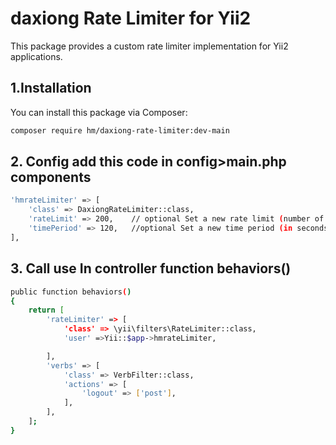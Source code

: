 # daxiong Rate Limiter for Yii2

This package provides a custom rate limiter implementation for Yii2 applications.

## 1.Installation

You can install this package via Composer:

```bash
composer require hm/daxiong-rate-limiter:dev-main
```

## 2. Config add this code in config>main.php  components

```bash
'hmrateLimiter' => [
	'class' => DaxiongRateLimiter::class,
	'rateLimit' => 200,    // optional Set a new rate limit (number of requests)
	'timePeriod' => 120,   //optional Set a new time period (in seconds)
],
```

## 3. Call use In controller function behaviors()

```bash
public function behaviors()
{
	return [
		'rateLimiter' => [
			'class' => \yii\filters\RateLimiter::class,
			'user' =>Yii::$app->hmrateLimiter,

		],
		'verbs' => [
			'class' => VerbFilter::class,
			'actions' => [
				'logout' => ['post'],
			],
		],
	];
} 
```